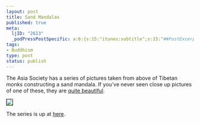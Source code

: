 ```yaml
--- 
layout: post
title: Sand Mandalas
published: true
meta: 
  ljID: "2613"
  _podPressPostSpecific: a:6:{s:15:"itunes:subtitle";s:15:"##PostExcerpt##";s:14:"itunes:summary";s:15:"##PostExcerpt##";s:15:"itunes:keywords";s:17:"##WordPressCats##";s:13:"itunes:author";s:10:"##Global##";s:15:"itunes:explicit";s:7:"Default";s:12:"itunes:block";s:7:"Default";}
tags: 
- Buddhism
type: post
status: publish
---
```

The Asia Society has a series of pictures taken from above of Tibetan monks constructing a sand mandala. If you've never seen close up pictures of one of these, they are <a href="http://www.artnetwork.com/Mandala/gallery.html">quite beautiful</a>.

<img src="http://www.arcanology.com/images/sandmandala2001.jpg" border="1" />

The series is up at <a href="http://www.asiasociety.org/arts/mandala/archive.html">here</a>.
